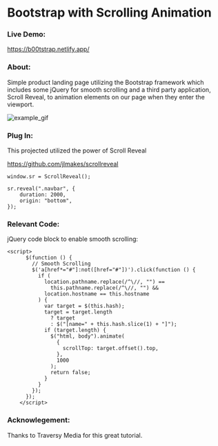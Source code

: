 # Bootstrap with Scrolling Animation

### Live Demo:

https://b00tstrap.netlify.app/

### About:

Simple product landing page utilizing the Bootstrap framework which includes some jQuery for smooth scrolling and a third party application, Scroll Reveal, to animation elements on our page when they enter the viewport.

![example_gif](./example.gif)

### Plug In:

This projected utilized the power of Scroll Reveal

https://github.com/jlmakes/scrollreveal

```
window.sr = ScrollReveal();

sr.reveal(".navbar", {
    duration: 2000,
    origin: "bottom",
});

```

### Relevant Code:

jQuery code block to enable smooth scrolling:

```
<script>
      $(function () {
        // Smooth Scrolling
        $('a[href*="#"]:not([href="#"])').click(function () {
          if (
            location.pathname.replace(/^\//, "") ==
              this.pathname.replace(/^\//, "") &&
            location.hostname == this.hostname
          ) {
            var target = $(this.hash);
            target = target.length
              ? target
              : $("[name=" + this.hash.slice(1) + "]");
            if (target.length) {
              $("html, body").animate(
                {
                  scrollTop: target.offset().top,
                },
                1000
              );
              return false;
            }
          }
        });
      });
    </script>

```

### Acknowlegement:

Thanks to Traversy Media for this great tutorial.
